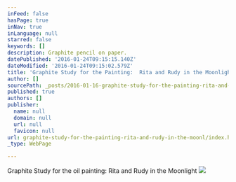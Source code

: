 ```yaml
---
inFeed: false
hasPage: true
inNav: true
inLanguage: null
starred: false
keywords: []
description: Graphite pencil on paper.
datePublished: '2016-01-24T09:15:15.140Z'
dateModified: '2016-01-24T09:15:02.579Z'
title: 'Graphite Study for the Painting:  Rita and Rudy in the Moonlight.'
author: []
sourcePath: _posts/2016-01-16-graphite-study-for-the-painting-rita-and-rudy-in-the-moonl.md
published: true
authors: []
publisher:
  name: null
  domain: null
  url: null
  favicon: null
url: graphite-study-for-the-painting-rita-and-rudy-in-the-moonl/index.html
_type: WebPage

---
```

Graphite Study for the oil painting:  Rita and Rudy in the Moonlight
![](https://s3-us-west-2.amazonaws.com/the-grid-img/p/0eca6e0239fa15f00e5ebdb1e9d7f15fe6335ea4.jpg)